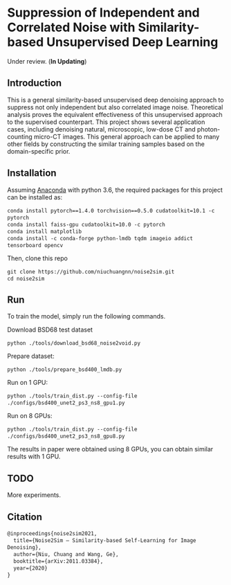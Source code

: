 # Suppression of Independent and Correlated Noise with Similarity-based Unsupervised Deep Learning
Under review. (**In Updating**)

[comment]: <> (<tr>)

[comment]: <> (<td><img  height="360" src="./figs/training_samples.png"></td>)

[comment]: <> (</tr>)

## Introduction
This is a general similarity-based unsupervised deep denoising approach to suppress not only independent but also correlated image noise.
Theoretical analysis proves the equivalent effectiveness of this unsupervised approach to the supervised counterpart.
This project shows several application cases, including denoising natural, microscopic, low-dose CT and photon-counting micro-CT images.
This general approach can be applied to many other fields by constructing the similar training samples based on the domain-specific prior.


## Installation
Assuming [Anaconda](https://www.anaconda.com/) with python 3.6, the required packages for this project can be installed as:
```shell script
conda install pytorch==1.4.0 torchvision==0.5.0 cudatoolkit=10.1 -c pytorch
conda install faiss-gpu cudatoolkit=10.0 -c pytorch
conda install matplotlib
conda install -c conda-forge python-lmdb tqdm imageio addict tensorboard opencv
```
Then, clone this repo
```shell script
git clone https://github.com/niuchuangnn/noise2sim.git
cd noise2sim
```

## Run
To train the model, simply run the following commands.

Download BSD68 test dataset

```shell script
python ./tools/download_bsd68_noise2void.py
```
Prepare dataset:
```shell script
python ./tools/prepare_bsd400_lmdb.py
```

Run on 1 GPU:
```shell script
python ./tools/train_dist.py --config-file ./configs/bsd400_unet2_ps3_ns8_gpu1.py
```
Run on 8 GPUs:
```shell script
python ./tools/train_dist.py --config-file ./configs/bsd400_unet2_ps3_ns8_gpu8.py
```
The results in paper were obtained using 8 GPUs, you can obtain similar results with 1 GPU.

## TODO
More experiments.

## Citation

```shell
@inproceedings{noise2sim2021,
  title={Noise2Sim – Similarity-based Self-Learning for Image Denoising},
  author={Niu, Chuang and Wang, Ge},
  booktitle={arXiv:2011.03384},
  year={2020}
}
```
